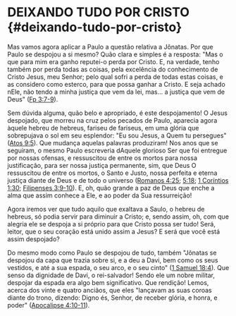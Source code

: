 # DEIXANDO TUDO POR CRISTO {#deixando-tudo-por-cristo}

Mas vamos agora aplicar a Paulo a questão relativa a Jônatas. Por que Paulo se despojou a si mesmo? Quão clara e simples é a resposta: &quot;Mas o que para mim era ganho reputei-o perda por Cristo. E, na verdade, tenho também por perda todas as coisas, pela excelência do conhecimento de Cristo Jesus, meu Senhor; pelo qual sofri a perda de todas estas coisas, e as considero como esterco, para que possa ganhar a Cristo. E seja achado nEle, não tendo a minha justiça que vem da lei, mas... a justiça que vem de Deus&quot; ([Fp 3:7-9](http://bibliaonline.com.br/acf/fp/3/7-9)).

Sem dúvida alguma, quão belo e apropriado, é este despojamento! O Jesus despojado, que morreu na cruz pelos pecados de Paulo, aparecia agora àquele hebreu de hebreus, fariseu de fariseus, em uma glória que sobrepujava o sol em seu esplendor: &quot;Eu sou Jesus, a Quem tu persegues&quot; ([Atos 9:5](http://bibliaonline.com.br/acf/atos/9/5)). Que mudança aquelas palavras produziram! Nos anos que se seguiram, o mesmo Paulo escreveria dAquele glorioso Ser que foi entregue por nossas ofensas, e ressuscitou de entre os mortos para nossa justificação, para ser nossa justiça permanente, sim, que Deus O ressuscitou de entre os mortos, o Santo e Justo, nossa perfeita e eterna justiça diante de Deus e de todo o universo ([Romanos 4:25](http://bibliaonline.com.br/acf/rm/4/25); [5:18](http://bibliaonline.com.br/acf/rm/5/18); [1 Coríntios 1:30](http://bibliaonline.com.br/acf/1co/1/30); [Filipenses 3:9-10](http://bibliaonline.com.br/acf/fp/3/9-10)). E, oh, quão grande a paz de Deus que enche a alma que assim conhece a Ele, e ao poder da Sua ressurreição!

Agora iremos ver que tudo aquilo que exaltava a Saulo, o hebreu de hebreus, só podia servir para diminuir a Cristo; e, sendo assim, oh, com que alegria ele se despoja a si próprio para que Cristo possa ser tudo! Será, leitor, que o seu coração está unido assim a Jesus? E será que você está assim despojado?

Do mesmo modo como Paulo se despojou de tudo, também &quot;Jônatas se despojou da capa que trazia sobre si, e a deu a Davi, bem como os seus vestidos, e até a sua espada, o seu arco, e o seu cinto&quot; ([1 Samuel 18:4](http://bibliaonline.com.br/acf/1sm/18/4)). Que senso da dignidade de Davi, o rei-salvador! Sendo ele um nobre militar, despojar da espada era algo bem significativo. Que rendição! Lemos, acerca dos vinte e quatro anciãos, que eles &quot;lançavam as suas coroas diante do trono, dizendo: Digno és, Senhor, de receber glória, e honra, e poder&quot; ([Apocalipse 4:10-11](http://bibliaonline.com.br/acf/ap/4/10-11)).